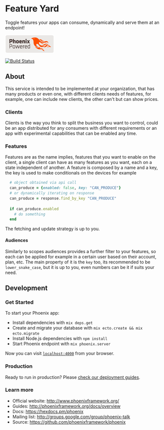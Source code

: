 # Feature Yard

Toggle features your apps can consume, dynamically and serve them at an endpoint!


[![phoenix badge by Nate Perry](https://github.com/joaoevangelista/feature-yard/blob/master/art/phoenix-badge-light.png)](https://dribbble.com/shots/1612621-Phoenix-Framework-Logo)


[![Build Status](https://travis-ci.org/joaoevangelista/feature-yard.svg?branch=master)](https://travis-ci.org/joaoevangelista/feature-yard)

## About

This service is intended to be implemented at your organization, that
has many products or even one, with different clients needs of features,
for example, one can include new clients, the other can't but can show prices.

### Clients

Clients is the way you think to split the business you want to control, could be
an app distributed for any consumers with different requirements or an app with
experimental capabilities that can be enabled any time.

### Features

Features are as the name implies, features that you want to enable on the client,
a single client can have as many features as you want, each on a state
independent of another. A feature is composed by a name and a key, the key is
used to make conditionals on the devices for example

```ruby
  # object obtained via api call
  can_produce = {enabled: false, key: "CAN_PRODUCE"}
  # or dynamically iterating on response
  can_produce = response.find_by_key "CAN_PRODUCE"

  if can_produce.enabled
    # do something
  end

```

The fetching and update strategy is up to you.

#### Audiences

Similarly to scopes audiences provides a further filter to your features, so
each can be applied for example in a certain user based on their account, plan, etc.
The main property of it is the `key` too, its recommended to be `lower_snake_case`,
but it is up to you, even numbers can be it if suits your need.

## Development

### Get Started

To start your Phoenix app:

* Install dependencies with `mix deps.get`
* Create and migrate your database with `mix ecto.create && mix ecto.migrate`
* Install Node.js dependencies with `npm install`
* Start Phoenix endpoint with `mix phoenix.server`

Now you can visit [`localhost:4000`](http://localhost:4000) from your browser.

### Production

Ready to run in production? Please [check our deployment guides](http://www.phoenixframework.org/docs/deployment).

### Learn more

* Official website: http://www.phoenixframework.org/
* Guides: http://phoenixframework.org/docs/overview
* Docs: https://hexdocs.pm/phoenix
* Mailing list: http://groups.google.com/group/phoenix-talk
* Source: https://github.com/phoenixframework/phoenix
